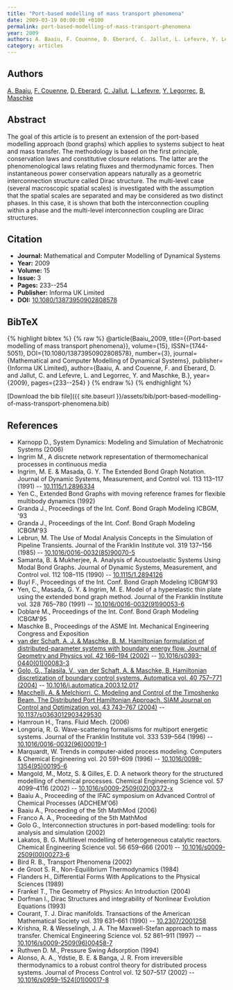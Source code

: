 ```yaml
---
title: "Port-based modelling of mass transport phenomena"
date: 2009-03-19 00:00:00 +0100
permalink: port-based-modelling-of-mass-transport-phenomena
year: 2009
authors: A. Baaiu, F. Couenne, D. Eberard, C. Jallut, L. Lefevre, Y. Legorrec, B. Maschke
category: articles
---
```

 
## Authors
[A. Baaiu](authors/a-baaiu), [F. Couenne](authors/francoise-couenne), [D. Eberard](authors/damien-eberard), [C. Jallut](authors/c-jallut), [L. Lefevre](authors/laurent-lefevre), [Y. Legorrec](authors/yann-le-gorrec), [B. Maschke](authors/bernhard-maschke)
 
## Abstract
The goal of this article is to present an extension of the port-based modelling approach (bond graphs) which applies to systems subject to heat and mass transfer. The methodology is based on the first principle, conservation laws and constitutive closure relations. The latter are the phenomenological laws relating fluxes and thermodynamic forces. Then instantaneous power conservation appears naturally as a geometric interconnection structure called Dirac structure. The multi-level case (several macroscopic spatial scales) is investigated with the assumption that the spatial scales are separated and may be considered as two distinct phases. In this case, it is shown that both the interconnection coupling within a phase and the multi-level interconnection coupling are Dirac structures.
 
## Citation
- **Journal:** Mathematical and Computer Modelling of Dynamical Systems
- **Year:** 2009
- **Volume:** 15
- **Issue:** 3
- **Pages:** 233--254
- **Publisher:** Informa UK Limited
- **DOI:** [10.1080/13873950902808578](https://doi.org/10.1080/13873950902808578)
 
## BibTeX
{% highlight bibtex %}
{% raw %}
@article{Baaiu_2009,
  title={{Port-based modelling of mass transport phenomena}},
  volume={15},
  ISSN={1744-5051},
  DOI={10.1080/13873950902808578},
  number={3},
  journal={Mathematical and Computer Modelling of Dynamical Systems},
  publisher={Informa UK Limited},
  author={Baaiu, A. and Couenne, F. and Eberard, D. and Jallut, C. and Lefevre, L. and Legorrec, Y. and Maschke, B.},
  year={2009},
  pages={233--254}
}
{% endraw %}
{% endhighlight %}
 
[Download the bib file]({{ site.baseurl }}/assets/bib/port-based-modelling-of-mass-transport-phenomena.bib)
 
## References
- Karnopp D., System Dynamics: Modeling and Simulation of Mechatronic Systems (2006)
- Ingrim M., A discrete network representation of thermomechanical processes in continuous media
- Ingrim, M. E. & Masada, G. Y. The Extended Bond Graph Notation. Journal of Dynamic Systems, Measurement, and Control vol. 113 113–117 (1991) -- [10.1115/1.2896334](https://doi.org/10.1115/1.2896334)
- Yen C., Extended Bond Graphs with moving reference frames for flexible multibody dynamics (1992)
- Granda J., Proceedings of the Int. Conf. Bond Graph Modeling ICBGM, '93
- Granda J., Proceedings of the Int. Conf. Bond Graph Modeling ICBGM'93
- Lebrun, M. The Use of Modal Analysis Concepts in the Simulation of Pipeline Transients. Journal of the Franklin Institute vol. 319 137–156 (1985) -- [10.1016/0016-0032(85)90070-5](https://doi.org/10.1016/0016-0032(85)90070-5)
- Samanta, B. & Mukherjee, A. Analysis of Acoustoelastic Systems Using Modal Bond Graphs. Journal of Dynamic Systems, Measurement, and Control vol. 112 108–115 (1990) -- [10.1115/1.2894126](https://doi.org/10.1115/1.2894126)
- Buyl F., Proceedings of the Int. Conf. Bond Graph Modeling ICBGM'93
- Yen, C., Masada, G. Y. & Ingrim, M. E. Model of a hyperelastic thin plate using the extended bond graph method. Journal of the Franklin Institute vol. 328 765–780 (1991) -- [10.1016/0016-0032(91)90053-6](https://doi.org/10.1016/0016-0032(91)90053-6)
- Doblaré M., Proceedings of the Int. Conf. Bond Graph Modeling ICBGM'95
- Maschke B., Proceedings of the ASME Int. Mechanical Engineering Congress and Exposition
- [van der Schaft, A. J. & Maschke, B. M. Hamiltonian formulation of distributed-parameter systems with boundary energy flow. Journal of Geometry and Physics vol. 42 166–194 (2002)](hamiltonian-formulation-of-distributed-parameter-systems-with-boundary-energy-flow) -- [10.1016/s0393-0440(01)00083-3](https://doi.org/10.1016/s0393-0440(01)00083-3)
- [Golo, G., Talasila, V., van der Schaft, A. & Maschke, B. Hamiltonian discretization of boundary control systems. Automatica vol. 40 757–771 (2004)](hamiltonian-discretization-of-boundary-control-systems) -- [10.1016/j.automatica.2003.12.017](https://doi.org/10.1016/j.automatica.2003.12.017)
- [Macchelli, A. & Melchiorri, C. Modeling and Control of the Timoshenko Beam. The Distributed Port Hamiltonian Approach. SIAM Journal on Control and Optimization vol. 43 743–767 (2004)](modeling-and-control-of-the-timoshenko-beam-the-distributed-port-hamiltonian-approach) -- [10.1137/s0363012903429530](https://doi.org/10.1137/s0363012903429530)
- Hamroun H., Trans. Fluid Mech. (2006)
- Longoria, R. G. Wave-scattering formalisms for multiport energetic systems. Journal of the Franklin Institute vol. 333 539–564 (1996) -- [10.1016/0016-0032(96)00019-1](https://doi.org/10.1016/0016-0032(96)00019-1)
- Marquardt, W. Trends in computer-aided process modeling. Computers &amp; Chemical Engineering vol. 20 591–609 (1996) -- [10.1016/0098-1354(95)00195-6](https://doi.org/10.1016/0098-1354(95)00195-6)
- Mangold, M., Motz, S. & Gilles, E. D. A network theory for the structured modelling of chemical processes. Chemical Engineering Science vol. 57 4099–4116 (2002) -- [10.1016/s0009-2509(02)00372-x](https://doi.org/10.1016/s0009-2509(02)00372-x)
- Baaiu A., Proceeding of the IFAC symposium on Advanced Control of Chemical Processes (ADCHEM'06)
- Baaiu A., Proceeding of the 5th MathMod (2006)
- Franco A. A., Proceeding of the 5th MathMod
- Golo G., Interconnection structures in port-based modelling: tools for analysis and simulation (2002)
- Lakatos, B. G. Multilevel modelling of heterogeneous catalytic reactors. Chemical Engineering Science vol. 56 659–666 (2001) -- [10.1016/s0009-2509(00)00273-6](https://doi.org/10.1016/s0009-2509(00)00273-6)
- Bird R. B., Transport Phenomena (2002)
- de Groot S. R., Non-Equilibrium Thermodynamics (1984)
- Flanders H., Differential Forms With Applications to the Physical Sciences (1989)
- Frankel T., The Geometry of Physics: An Introduction (2004)
- Dorfman I., Dirac Structures and integrability of Nonlinear Evolution Equations (1993)
- Courant, T. J. Dirac manifolds. Transactions of the American Mathematical Society vol. 319 631–661 (1990) -- [10.2307/2001258](https://doi.org/10.2307/2001258)
- Krishna, R. & Wesselingh, J. A. The Maxwell-Stefan approach to mass transfer. Chemical Engineering Science vol. 52 861–911 (1997) -- [10.1016/s0009-2509(96)00458-7](https://doi.org/10.1016/s0009-2509(96)00458-7)
- Ruthven D. M., Pressure Swing Adsorption (1994)
- Alonso, A. A., Ydstie, B. E. & Banga, J. R. From irreversible thermodynamics to a robust control theory for distributed process systems. Journal of Process Control vol. 12 507–517 (2002) -- [10.1016/s0959-1524(01)00017-8](https://doi.org/10.1016/s0959-1524(01)00017-8)

